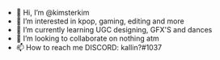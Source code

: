 - 👋 Hi, I’m @kimsterkim
- 👀 I’m interested in kpop, gaming, editing and more
- 🌱 I’m currently learning UGC designing, GFX'S and dances
- 💞️ I’m looking to collaborate on nothing atm
- 📫 How to reach me DISCORD: kallin?#1037

<!---
kimsterkim/kimsterkim is a ✨ special ✨ repository because its `README.md` (this file) appears on your GitHub profile.
You can click the Preview link to take a look at your changes.
--->
